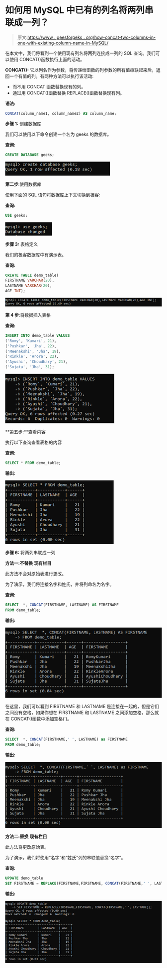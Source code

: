 # 如何用 MySQL 中已有的列名将两列串联成一列？

> 原文:[https://www . geesforgeks . org/how-concat-two-columns-in-one-with-existing-column-name-in-MySQL/](https://www.geeksforgeeks.org/how-to-concat-two-columns-into-one-with-the-existing-column-name-in-mysql/)

在本文中，我们将看到一个使用现有列名将两列连接成一列的 SQL 查询。我们可以使用 CONCAT()函数执行上面的活动。

**CONCAT():** 它以列名作为参数，将传递给函数的列参数的所有值串联起来后，返回一个有值的列。有两种方法可以执行该活动:

*   而不用 CONCAT 函数替换现有的列。
*   通过用 CONCAT()函数替换 REPLACE()函数替换现有列。

**语法:**

```sql
CONCAT(column_name1, column_name2) AS column_name;
```

**步骤 1:** 创建数据库

我们可以使用以下命令创建一个名为 geeks 的数据库。

**查询:**

```sql
CREATE DATABASE geeks;
```

![](img/3d6e5d6540c0d19cdb0cfe7774aca939.png)

**第二步**:使用数据库

使用下面的 SQL 语句将数据库上下文切换到极客:

**查询:**

```sql
USE geeks;
```

![](img/b778f608a097a2d643702ad890cc790a.png)

**步骤 3:** 表格定义

我们的极客数据库中有演示表。

**查询:**

```sql
CREATE TABLE demo_table(
FIRSTNAME VARCHAR(20),
LASTNAME VARCHAR(20),
AGE INT);
```

![](img/014e88d9bc3c36ff596b27cf619b3cf5.png)

**第 4 步**:将数据插入表格

**查询:**

```sql
INSERT INTO demo_table VALUES
('Romy', 'Kumari', 21),
('Pushkar', 'Jha', 22),
('Meenakshi', 'Jha', 19),
('Rinkle', 'Arora', 22),
('Ayushi', 'Choudhary', 21),
('Sujata', 'Jha', 31);
```

![](img/91025112d4328508c427c45cfbc03cc8.png)

**第五步:**查看内容

执行以下查询查看表格的内容

**查询:**

```sql
SELECT * FROM demo_table;
```

**输出:**

![](img/9bd3ff55b62269599980167ececef5ac.png)

**步骤 6:** 将两列串联成一列

**方法一:不替换** **现有栏目**

此方法不会对原始表进行更改。

为了演示，我们将连接名字和姓氏，并将列命名为名字。

**查询:**

```sql
SELECT  *, CONCAT(FIRSTNAME, LASTNAME) AS FIRSTNAME
FROM demo_table;
```

**输出:**

![](img/c7f95308872de5bf1d0b9aca950af1d1.png)

在这里，我们可以看到 FIRSTNAME 和 LASTNAME 是连接在一起的，但是它们之间没有空格，如果你想在 FIRSTNAME 和 LASTNAME 之间添加空格，那么就在 CONCAT()函数中添加空格(')。

**查询:**

```sql
SELECT  *, CONCAT(FIRSTNAME,' ', LASTNAME) as FIRSTNAME
FROM demo_table;
```

**输出:**

![](img/99373499c1a60ceab8f5c0ef26df7600.png)

**方法二:替换** **现有栏目**

此方法将更改原始表。

为了演示，我们将使用“名字”和“姓氏”列的串联值替换“名字”。

**查询:**

```sql
UPDATE demo_table  
SET FIRSTNAME = REPLACE(FIRSTNAME,FIRSTNAME, CONCAT(FIRSTNAME,' ', LASTNAME));
```

**输出:**

![](img/10cda0c6b6041d09c3189347ab1e4967.png)